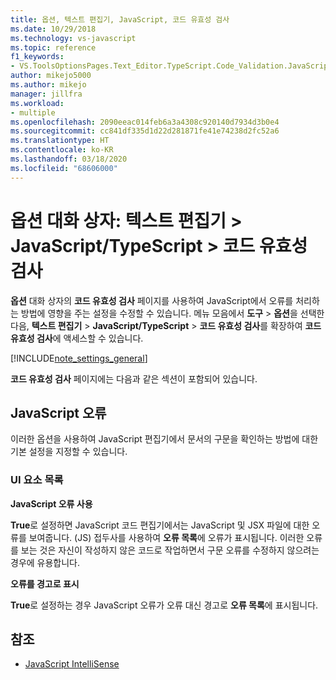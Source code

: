 ```yaml
---
title: 옵션, 텍스트 편집기, JavaScript, 코드 유효성 검사
ms.date: 10/29/2018
ms.technology: vs-javascript
ms.topic: reference
f1_keywords:
- VS.ToolsOptionsPages.Text_Editor.TypeScript.Code_Validation.JavaScript_Errors
author: mikejo5000
ms.author: mikejo
manager: jillfra
ms.workload:
- multiple
ms.openlocfilehash: 2090eeac014feb6a3a4308c920140d7934d3b0e4
ms.sourcegitcommit: cc841df335d1d22d281871fe41e74238d2fc52a6
ms.translationtype: HT
ms.contentlocale: ko-KR
ms.lasthandoff: 03/18/2020
ms.locfileid: "68606000"
---
```

# <a name="options-dialog-box-text-editor--javascripttypescript--code-validation"></a>옵션 대화 상자: 텍스트 편집기 \> JavaScript/TypeScript \> 코드 유효성 검사

**옵션** 대화 상자의 **코드 유효성 검사** 페이지를 사용하여 JavaScript에서 오류를 처리하는 방법에 영향을 주는 설정을 수정할 수 있습니다. 메뉴 모음에서 **도구** > **옵션**을 선택한 다음, **텍스트 편집기** > **JavaScript/TypeScript** > **코드 유효성 검사**를 확장하여 **코드 유효성 검사**에 액세스할 수 있습니다.

[!INCLUDE[note_settings_general](../../data-tools/includes/note_settings_general_md.md)]

**코드 유효성 검사** 페이지에는 다음과 같은 섹션이 포함되어 있습니다.

## <a name="javascript-errors"></a>JavaScript 오류

이러한 옵션을 사용하여 JavaScript 편집기에서 문서의 구문을 확인하는 방법에 대한 기본 설정을 지정할 수 있습니다.

### <a name="uielement-list"></a>UI 요소 목록

**JavaScript 오류 사용**

**True**로 설정하면 JavaScript 코드 편집기에서는 JavaScript 및 JSX 파일에 대한 오류를 보여줍니다. (JS) 접두사를 사용하여 **오류 목록**에 오류가 표시됩니다. 이러한 오류를 보는 것은 자신이 작성하지 않은 코드로 작업하면서 구문 오류를 수정하지 않으려는 경우에 유용합니다.

**오류를 경고로 표시**

**True**로 설정하는 경우 JavaScript 오류가 오류 대신 경고로 **오류 목록**에 표시됩니다.

## <a name="see-also"></a>참조

- [JavaScript IntelliSense](../../ide/javascript-intellisense.md)